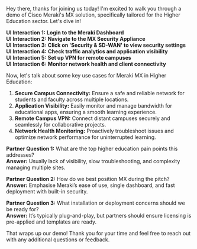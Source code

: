 Hey there, thanks for joining us today! I'm excited to walk you through a demo of Cisco Meraki's MX solution, specifically tailored for the Higher Education sector. Let's dive in!

**UI Interaction 1:** **Login to the Meraki Dashboard**  
**UI Interaction 2:** **Navigate to the MX Security Appliance**  
**UI Interaction 3:** **Click on 'Security & SD-WAN' to view security settings**  
**UI Interaction 4:** **Check traffic analytics and application visibility**  
**UI Interaction 5:** **Set up VPN for remote campuses**  
**UI Interaction 6:** **Monitor network health and client connectivity**

Now, let's talk about some key use cases for Meraki MX in Higher Education:

1. **Secure Campus Connectivity:** Ensure a safe and reliable network for students and faculty across multiple locations.
2. **Application Visibility:** Easily monitor and manage bandwidth for educational apps, ensuring a smooth learning experience.
3. **Remote Campus VPN:** Connect distant campuses securely and seamlessly for collaborative projects.
4. **Network Health Monitoring:** Proactively troubleshoot issues and optimize network performance for uninterrupted learning.

**Partner Question 1:** What are the top higher education pain points this addresses?  
**Answer:** Usually lack of visibility, slow troubleshooting, and complexity managing multiple sites.

**Partner Question 2:** How do we best position MX during the pitch?  
**Answer:** Emphasise Meraki’s ease of use, single dashboard, and fast deployment with built-in security.

**Partner Question 3:** What installation or deployment concerns should we be ready for?  
**Answer:** It’s typically plug-and-play, but partners should ensure licensing is pre-applied and templates are ready.

That wraps up our demo! Thank you for your time and feel free to reach out with any additional questions or feedback.